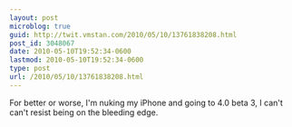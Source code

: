 ```yaml
---
layout: post
microblog: true
guid: http://twit.vmstan.com/2010/05/10/13761838208.html
post_id: 3048067
date: 2010-05-10T19:52:34-0600
lastmod: 2010-05-10T19:52:34-0600
type: post
url: /2010/05/10/13761838208.html
---
```

For better or worse, I'm nuking my iPhone and going to 4.0 beta 3, I can't can't resist being on the bleeding edge.
